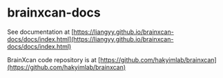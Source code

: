 # brainxcan-docs

See documentation at [https://liangyy.github.io/brainxcan-docs/docs/index.html](https://liangyy.github.io/brainxcan-docs/docs/index.html)

BrainXcan code repository is at [https://github.com/hakyimlab/brainxcan](https://github.com/hakyimlab/brainxcan)
